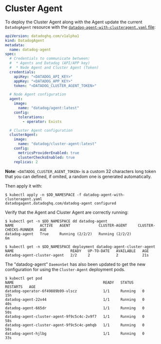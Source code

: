 # Cluster Agent

To deploy the Cluster Agent along with the Agent update the current `DatadogAgent` resource with the [`datadog-agent-with-clusteragent.yaml` file][1]:

```yaml
apiVersion: datadoghq.com/v1alpha1
kind: DatadogAgent
metadata:
  name: datadog-agent
spec:
  # Credentials to communicate between:
  #  * Agents and Datadog (API/APP key)
  #  * Node Agent and Cluster Agent (Token)
  credentials:
    apiKey: "<DATADOG_API_KEY>"
    appKey: "<DATADOG_APP_KEY>"
    token: "<DATADOG_CLUSTER_AGENT_TOKEN>"

  # Node Agent configuration
  agent:
    image:
      name: "datadog/agent:latest"
    config:
      tolerations:
        - operator: Exists

  # Cluster Agent configuration
  clusterAgent:
    image:
      name: "datadog/cluster-agent:latest"
    config:
      metricsProviderEnabled: true
      clusterChecksEnabled: true
    replicas: 2
```

**Note**: `<DATADOG_CLUSTER_AGENT_TOKEN>` is a custom 32 characters long token that you can defined, if omited, a random one is generated automatically.

Then apply it with:

```shell
$ kubectl apply -n $DD_NAMESPACE -f datadog-agent-with-clusteragent.yaml
datadogagent.datadoghq.com/datadog-agent configured
```

Verify that the Agent and Cluster Agent are correctly running:

```shell
$ kubectl get -n $DD_NAMESPACE dd datadog-agent
NAME            ACTIVE   AGENT             CLUSTER-AGENT     CLUSTER-CHECKS-RUNNER   AGE
datadog-agent   True     Running (2/2/2)   Running (2/2/2)                           6m

$ kubectl get -n $DD_NAMESPACE deployment datadog-agent-cluster-agent
NAME                          READY   UP-TO-DATE   AVAILABLE   AGE
datadog-agent-cluster-agent   2/2     2            2           21s
```

The "datadog-agent" `DaemonSet` has also been updated to get the new configuration for using the `Cluster-Agent` deployment pods.

```shell
$ kubectl get pod
NAME                                         READY   STATUS    RESTARTS   AGE
datadog-operator-6f49889b99-vlscz            1/1     Running   0          15h
datadog-agent-22x44                          1/1     Running   0          40s
datadog-agent-665dr                          1/1     Running   0          50s
datadog-agent-cluster-agent-9f9c5c4c-2v9f7   1/1     Running   0          58s
datadog-agent-cluster-agent-9f9c5c4c-pmhqb   1/1     Running   0          58s
datadog-agent-hjlbg                          1/1     Running   0          33s
```

[1]: https://github.com/DataDog/datadog-operator/blob/master/examples/datadog-agent-with-clusteragent.yaml
